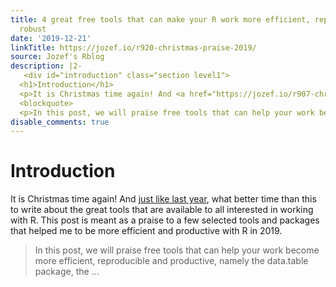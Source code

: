 ```yaml
---
title: 4 great free tools that can make your R work more efficient, reproducible and
  robust
date: '2019-12-21'
linkTitle: https://jozef.io/r920-christmas-praise-2019/
source: Jozef's Rblog
description: |2-
   <div id="introduction" class="section level1">
  <h1>Introduction</h1>
  <p>It is Christmas time again! And <a href="https://jozef.io/r907-christmas-praise/">just like last year</a>, what better time than this to write about the great tools that are available to all interested in working with R. This post is meant as a praise to a few selected tools and packages that helped me to be more efficient and productive with R in 2019.</p>
  <blockquote>
  <p>In this post, we will praise free tools that can help your work become more efficient, reproducible and productive, namely the data.table package, the  ...
disable_comments: true
---
```

 <div id="introduction" class="section level1">
<h1>Introduction</h1>
<p>It is Christmas time again! And <a href="https://jozef.io/r907-christmas-praise/">just like last year</a>, what better time than this to write about the great tools that are available to all interested in working with R. This post is meant as a praise to a few selected tools and packages that helped me to be more efficient and productive with R in 2019.</p>
<blockquote>
<p>In this post, we will praise free tools that can help your work become more efficient, reproducible and productive, namely the data.table package, the  ...
